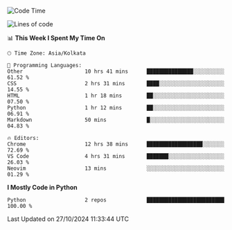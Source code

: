 <!--START_SECTION:waka-->
![Code Time](http://img.shields.io/badge/Code%20Time-355%20hrs%205%20mins-blue)

![Lines of code](https://img.shields.io/badge/From%20Hello%20World%20I%27ve%20Written-332%20lines%20of%20code-blue)

📊 **This Week I Spent My Time On** 

```text
🕑︎ Time Zone: Asia/Kolkata

💬 Programming Languages: 
Other                    10 hrs 41 mins      ███████████████░░░░░░░░░░   61.52 % 
CSS                      2 hrs 31 mins       ████░░░░░░░░░░░░░░░░░░░░░   14.55 % 
HTML                     1 hr 18 mins        ██░░░░░░░░░░░░░░░░░░░░░░░   07.50 % 
Python                   1 hr 12 mins        ██░░░░░░░░░░░░░░░░░░░░░░░   06.91 % 
Markdown                 50 mins             █░░░░░░░░░░░░░░░░░░░░░░░░   04.83 % 

🔥 Editors: 
Chrome                   12 hrs 38 mins      ██████████████████░░░░░░░   72.69 % 
VS Code                  4 hrs 31 mins       ███████░░░░░░░░░░░░░░░░░░   26.03 % 
Neovim                   13 mins             ░░░░░░░░░░░░░░░░░░░░░░░░░   01.29 % 
```

**I Mostly Code in Python** 

```text
Python                   2 repos             █████████████████████████   100.00 % 
```




 Last Updated on 27/10/2024 11:33:44 UTC
<!--END_SECTION:waka-->
